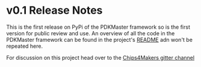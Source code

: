 # v0.1 Release Notes

This is the first release on PyPi of the PDKMaster framework so is the first version for public review and use. An overview of all the code in the PDKMaster framework can be found in the project's [README](https://gitlab.com/Chips4Makers/PDKMaster/-/blob/v0.1/README.md) adn won't be repeated here.

For discussion on this project head over to the [Chips4Makers gitter channel](https://gitter.im/Chips4Makers/community)
